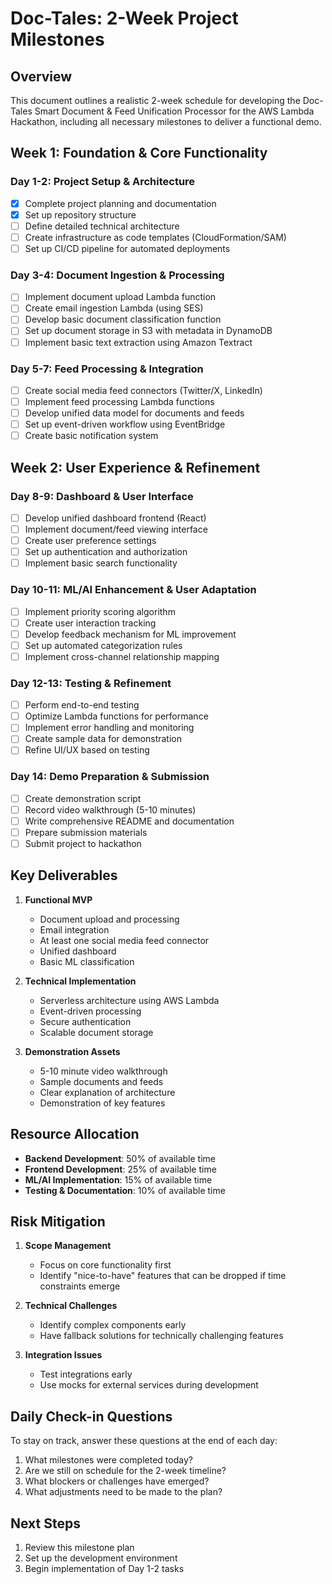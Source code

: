 # Doc-Tales: 2-Week Project Milestones

## Overview

This document outlines a realistic 2-week schedule for developing the Doc-Tales Smart Document & Feed Unification Processor for the AWS Lambda Hackathon, including all necessary milestones to deliver a functional demo.

## Week 1: Foundation & Core Functionality

### Day 1-2: Project Setup & Architecture
- [x] Complete project planning and documentation
- [x] Set up repository structure
- [ ] Define detailed technical architecture
- [ ] Create infrastructure as code templates (CloudFormation/SAM)
- [ ] Set up CI/CD pipeline for automated deployments

### Day 3-4: Document Ingestion & Processing
- [ ] Implement document upload Lambda function
- [ ] Create email ingestion Lambda (using SES)
- [ ] Develop basic document classification function
- [ ] Set up document storage in S3 with metadata in DynamoDB
- [ ] Implement basic text extraction using Amazon Textract

### Day 5-7: Feed Processing & Integration
- [ ] Create social media feed connectors (Twitter/X, LinkedIn)
- [ ] Implement feed processing Lambda functions
- [ ] Develop unified data model for documents and feeds
- [ ] Set up event-driven workflow using EventBridge
- [ ] Create basic notification system

## Week 2: User Experience & Refinement

### Day 8-9: Dashboard & User Interface
- [ ] Develop unified dashboard frontend (React)
- [ ] Implement document/feed viewing interface
- [ ] Create user preference settings
- [ ] Set up authentication and authorization
- [ ] Implement basic search functionality

### Day 10-11: ML/AI Enhancement & User Adaptation
- [ ] Implement priority scoring algorithm
- [ ] Create user interaction tracking
- [ ] Develop feedback mechanism for ML improvement
- [ ] Set up automated categorization rules
- [ ] Implement cross-channel relationship mapping

### Day 12-13: Testing & Refinement
- [ ] Perform end-to-end testing
- [ ] Optimize Lambda functions for performance
- [ ] Implement error handling and monitoring
- [ ] Create sample data for demonstration
- [ ] Refine UI/UX based on testing

### Day 14: Demo Preparation & Submission
- [ ] Create demonstration script
- [ ] Record video walkthrough (5-10 minutes)
- [ ] Write comprehensive README and documentation
- [ ] Prepare submission materials
- [ ] Submit project to hackathon

## Key Deliverables

1. **Functional MVP**
   - Document upload and processing
   - Email integration
   - At least one social media feed connector
   - Unified dashboard
   - Basic ML classification

2. **Technical Implementation**
   - Serverless architecture using AWS Lambda
   - Event-driven processing
   - Secure authentication
   - Scalable document storage

3. **Demonstration Assets**
   - 5-10 minute video walkthrough
   - Sample documents and feeds
   - Clear explanation of architecture
   - Demonstration of key features

## Resource Allocation

- **Backend Development**: 50% of available time
- **Frontend Development**: 25% of available time
- **ML/AI Implementation**: 15% of available time
- **Testing & Documentation**: 10% of available time

## Risk Mitigation

1. **Scope Management**
   - Focus on core functionality first
   - Identify "nice-to-have" features that can be dropped if time constraints emerge

2. **Technical Challenges**
   - Identify complex components early
   - Have fallback solutions for technically challenging features

3. **Integration Issues**
   - Test integrations early
   - Use mocks for external services during development

## Daily Check-in Questions

To stay on track, answer these questions at the end of each day:

1. What milestones were completed today?
2. Are we still on schedule for the 2-week timeline?
3. What blockers or challenges have emerged?
4. What adjustments need to be made to the plan?

## Next Steps

1. Review this milestone plan
2. Set up the development environment
3. Begin implementation of Day 1-2 tasks
